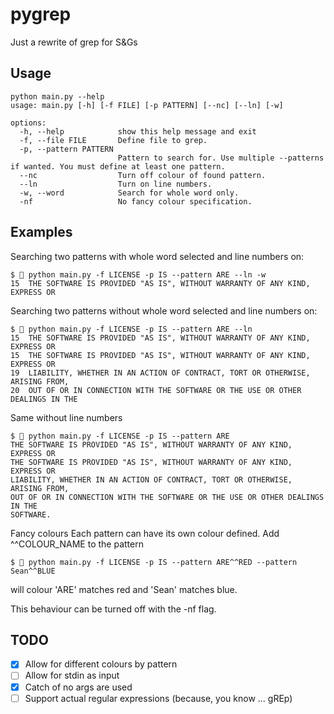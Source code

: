 # pygrep
Just a rewrite of grep for S&amp;Gs

## Usage
```
python main.py --help
usage: main.py [-h] [-f FILE] [-p PATTERN] [--nc] [--ln] [-w]

options:
  -h, --help            show this help message and exit
  -f, --file FILE       Define file to grep.
  -p, --pattern PATTERN
                        Pattern to search for. Use multiple --patterns if wanted. You must define at least one pattern.
  --nc                  Turn off colour of found pattern.
  --ln                  Turn on line numbers.
  -w, --word            Search for whole word only.
  -nf                   No fancy colour specification.
```

## Examples

Searching two patterns with whole word selected and line numbers on:
```
$  python main.py -f LICENSE -p IS --pattern ARE --ln -w
15	THE SOFTWARE IS PROVIDED "AS IS", WITHOUT WARRANTY OF ANY KIND, EXPRESS OR
```

Searching two patterns without whole word selected and line numbers on:
```
$  python main.py -f LICENSE -p IS --pattern ARE --ln
15	THE SOFTWARE IS PROVIDED "AS IS", WITHOUT WARRANTY OF ANY KIND, EXPRESS OR
15	THE SOFTWARE IS PROVIDED "AS IS", WITHOUT WARRANTY OF ANY KIND, EXPRESS OR
19	LIABILITY, WHETHER IN AN ACTION OF CONTRACT, TORT OR OTHERWISE, ARISING FROM,
20	OUT OF OR IN CONNECTION WITH THE SOFTWARE OR THE USE OR OTHER DEALINGS IN THE
```

Same without line numbers
```
$  python main.py -f LICENSE -p IS --pattern ARE
THE SOFTWARE IS PROVIDED "AS IS", WITHOUT WARRANTY OF ANY KIND, EXPRESS OR
THE SOFTWARE IS PROVIDED "AS IS", WITHOUT WARRANTY OF ANY KIND, EXPRESS OR
LIABILITY, WHETHER IN AN ACTION OF CONTRACT, TORT OR OTHERWISE, ARISING FROM,
OUT OF OR IN CONNECTION WITH THE SOFTWARE OR THE USE OR OTHER DEALINGS IN THE
SOFTWARE.
```

Fancy colours
Each pattern can have its own colour defined.  Add ^^COLOUR_NAME to the pattern
```
$  python main.py -f LICENSE -p IS --pattern ARE^^RED --pattern Sean^^BLUE
```
will colour 'ARE' matches red and 'Sean' matches blue.

This behaviour can be turned off with the -nf flag.

## TODO
- [x] Allow for different colours by pattern
- [ ] Allow for stdin as input
- [x] Catch of no args are used
- [ ] Support actual regular expressions (because, you know ... gREp)
